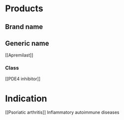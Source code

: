 # Products

## Brand name


## Generic name
[[Apremilast]]

### Class
[[PDE4 inhibitor]]

# Indication
[[Psoriatic arthritis]]
Inflammatory autoimmune diseases


